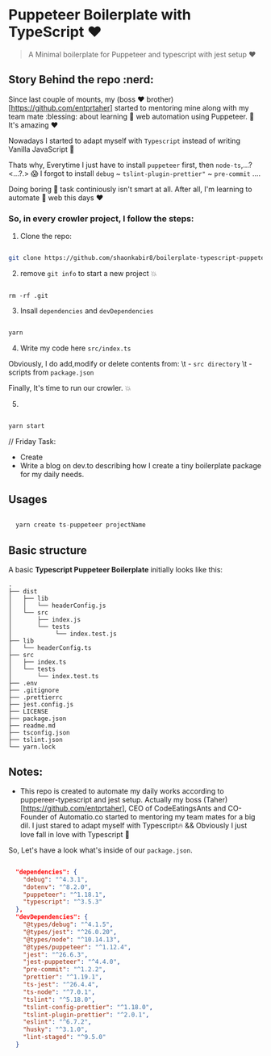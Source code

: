 # Puppeteer Boilerplate with TypeScript :heart:

> A Minimal boilerplate for Puppeteer and typescript with jest setup ❤️

## Story Behind the repo :nerd:

Since last couple of mounts, my (boss ❤️ brother)[https://github.com/entprtaher] started to mentoring mine along with my team mate :blessing: about learning :robot: web automation using Puppeteer. :rocket: It's amazing :heart:

Nowadays I started to adapt myself with `Typescript` instead of writing Vanilla JavaScript :rocket:

Thats why, Everytime I just have to install `puppeteer` first, then `node-ts`,...? <...?.> 😱 I forgot to install `debug` ~ `tslint-plugin-prettier"` ~ `pre-commit` ....

Doing boring 🤮 task continiously isn't smart at all.
After all, I'm learning to automate :robot: web this days :heart:

### So, in every crowler project, I follow the steps:

1. Clone the repo:

```bash

git clone https://github.com/shaonkabir8/boilerplate-typescript-puppeteer.git

```

2. remove `git info` to start a new project :boom:

```

rm -rf .git

```

3. Insall `dependencies` and `devDependencies`

```bash

yarn

```

4. Write my code here `src/index.ts`

Obviously, I do add,modify or delete contents from:
\t - `src directory`
\t - scripts from `package.json`

Finally, It's time to run our crowler. :boom:

5.

```bash

yarn start

```

// Friday Task:

- Create <npm package>
- Write a blog on dev.to describing how I create a tiny boilerplate package for my daily needs.

## Usages

```js

  yarn create ts-puppeteer projectName

```

## Basic structure

A basic **Typescript Puppeteer Boilerplate** initially looks like this:

```
.
├── dist
│   ├── lib
│   │   └── headerConfig.js
│   └── src
│       ├── index.js
│       └── tests
│            └── index.test.js
├── lib
│   └── headerConfig.ts
├── src
│   ├── index.ts
│   └── tests
│       └── index.test.ts
├── .env
├── .gitignore
├── .prettierrc
├── jest.config.js
├── LICENSE
├── package.json
├── readme.md
├── tsconfig.json
├── tslint.json
└── yarn.lock

```


## Notes:
- This repo is created to automate my daily works according to puppereer-typescript and jest setup. Actually my boss (Taher)[https://github.com/entprtaher], CEO of CodeEatingsAnts and CO-Founder of Automatio.co started to mentoring my team mates for a big dil. I just stared to adapt myself with Typescript🔥 && Obviously I just love fall in love with Typescript 🚀

So, Let's have a look what's inside of our `package.json`.

```json

  "dependencies": {
    "debug": "^4.3.1",
    "dotenv": "^8.2.0",
    "puppeteer": "^1.18.1",
    "typescript": "^3.5.3"
  },
  "devDependencies": {
    "@types/debug": "^4.1.5",
    "@types/jest": "^26.0.20",
    "@types/node": "^10.14.13",
    "@types/puppeteer": "^1.12.4",
    "jest": "^26.6.3",
    "jest-puppeteer": "^4.4.0",
    "pre-commit": "^1.2.2",
    "prettier": "^1.19.1",
    "ts-jest": "^26.4.4",
    "ts-node": "^7.0.1",
    "tslint": "^5.18.0",
    "tslint-config-prettier": "^1.18.0",
    "tslint-plugin-prettier": "^2.0.1",
    "eslint": "^6.7.2",
    "husky": "^3.1.0",
    "lint-staged": "^9.5.0"
  }

```   